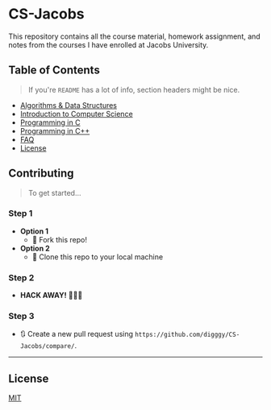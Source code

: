 # CS-Jacobs
This repository contains all the course material, homework assignment, and notes from the courses I have enrolled at Jacobs University.

## Table of Contents
> If you're `README` has a lot of info, section headers might be nice.

- [Algorithms & Data Structures](#installation)
- [Introduction to Computer Science](#features)
- [Programming in C](#contributing)
- [Programming in C++](#team)
- [FAQ](#faq)
- [License](#license)

## Contributing 
> To get started...
### Step 1
- **Option 1**
    - 🍴 Fork this repo!
- **Option 2**
    - 👯 Clone this repo to your local machine 
### Step 2
- **HACK AWAY!** 🔨🔨🔨
### Step 3
- 🔃 Create a new pull request using `https://github.com/digggy/CS-Jacobs/compare/`.

---

## License
[MIT](https://choosealicense.com/licenses/mit/)

